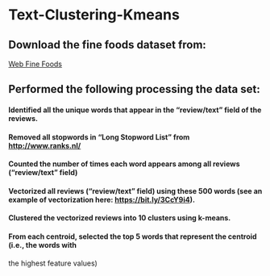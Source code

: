 # Text-Clustering-Kmeans
## Download the fine foods dataset from:
[Web Fine Foods](http://snap.stanford.edu/data/web-FineFoods.html)
## Performed the following processing the data set:
#### Identified all the unique words that appear in the “review/text” field of the reviews. 
#### Removed all stopwords in “Long Stopword List” from http://www.ranks.nl/
#### Counted the number of times each word appears among all reviews (“review/text” field)
#### Vectorized all reviews (“review/text” field) using these 500 words (see an example of vectorization here: https://bit.ly/3CcY9i4).
#### Clustered the vectorized reviews into 10 clusters using k-means. 
#### From each centroid, selected the top 5 words that represent the centroid (i.e., the words with
the highest feature values)
